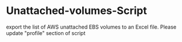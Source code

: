 # Unattached-volumes-Script
export the list of AWS unattached EBS volumes to an Excel file. Please update "profile" section of script
